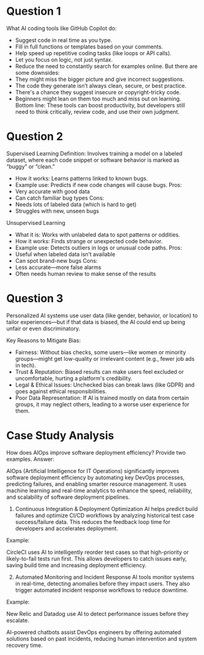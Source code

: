 # Question 1       
 What AI coding tools like GitHub Copilot do:
- Suggest code in real time as you type.
- Fill in full functions or templates based on your comments.
- Help speed up repetitive coding tasks (like loops or API calls).
- Let you focus on logic, not just syntax.
- Reduce the need to constantly search for examples online.
 But there are some downsides:
- They might miss the bigger picture and give incorrect suggestions.
- The code they generate isn’t always clean, secure, or best practice.
- There's a chance they suggest insecure or copyright-tricky code.
- Beginners might lean on them too much and miss out on learning.
Bottom line: These tools can boost productivity, but developers still need to think critically, review code, and use their own judgment.

# Question 2
Supervised Learning
Definition: Involves training a model on a labeled dataset, where each code snippet or software behavior is marked as “buggy” or “clean.”
- How it works: Learns patterns linked to known bugs.
- Example use: Predicts if new code changes will cause bugs.
Pros:
- Very accurate with good data
- Can catch familiar bug types
Cons:
- Needs lots of labeled data (which is hard to get)
- Struggles with new, unseen bugs

Unsupervised Learning
- What it is: Works with unlabeled data to spot patterns or oddities.
- How it works: Finds strange or unexpected code behavior.
- Example use: Detects outliers in logs or unusual code paths.
Pros:
- Useful when labeled data isn’t available
- Can spot brand-new bugs
Cons:
- Less accurate—more false alarms
- Often needs human review to make sense of the results

# Question 3
Personalized AI systems use user data (like gender, behavior, or location) to tailor experiences—but if that data is biased, the AI could end up being unfair or even discriminatory.

Key Reasons to Mitigate Bias:
- Fairness:
Without bias checks, some users—like women or minority groups—might get low-quality or irrelevant content (e.g., fewer job ads in tech).
- Trust & Reputation:
Biased results can make users feel excluded or uncomfortable, hurting a platform's credibility.
- Legal & Ethical Issues:
Unchecked bias can break laws (like GDPR) and goes against ethical responsibilities.
- Poor Data Representation:
If AI is trained mostly on data from certain groups, it may neglect others, leading to a worse user experience for them.

# Case Study Analysis
How does AIOps improve software deployment efficiency? Provide two examples.
Answer:

AIOps (Artificial Intelligence for IT Operations) significantly improves software deployment efficiency by automating key DevOps processes, predicting failures, and enabling smarter resource management. It uses machine learning and real-time analytics to enhance the speed, reliability, and scalability of software deployment pipelines.

1. Continuous Integration & Deployment Optimization
AI helps predict build failures and optimize CI/CD workflows by analyzing historical test case success/failure data. This reduces the feedback loop time for developers and accelerates deployment.

Example:

CircleCI uses AI to intelligently reorder test cases so that high-priority or likely-to-fail tests run first. This allows developers to catch issues early, saving build time and increasing deployment efficiency.

2. Automated Monitoring and Incident Response
AI tools monitor systems in real-time, detecting anomalies before they impact users. They also trigger automated incident response workflows to reduce downtime.

Example:

New Relic and Datadog use AI to detect performance issues before they escalate.

AI-powered chatbots assist DevOps engineers by offering automated solutions based on past incidents, reducing human intervention and system recovery time.






